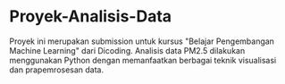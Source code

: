 # Proyek-Analisis-Data
Proyek ini merupakan submission untuk kursus "Belajar Pengembangan Machine Learning" dari Dicoding. Analisis data PM2.5 dilakukan menggunakan Python dengan memanfaatkan berbagai teknik visualisasi dan prapemrosesan data.
